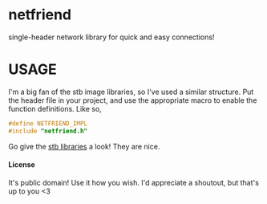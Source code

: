 netfriend
===

single-header network library for quick and easy connections!

USAGE
===

I'm a big fan of the stb image libraries, so I've used a similar structure. Put the header file in your project, and use the appropriate macro to enable the function definitions. Like so,

```c
#define NETFRIEND_IMPL
#include "netfriend.h"
```

Go give the [stb libraries](https://github.com/nothings/stb) a look! They are nice.

#### License

It's public domain! Use it how you wish. I'd appreciate a shoutout, but that's up to you <3

